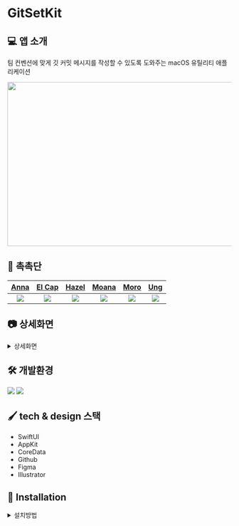 # GitSetKit

## 💻 앱 소개
팀 컨벤션에 맞게 깃 커밋 메시지를 작성할 수 있도록 도와주는 macOS 유틸리티 애플리케이션

<p align="center">
  <img src = "https://github.com/DeveloperAcademy-POSTECH/2023-A-MC3-WATERFUL/assets/127464395/5da36136-a3cb-4f46-afbc-793fd85abd1d"  width="567" height="369">
</p>

## 🍪 촉촉단

|[Anna](https://github.com/addlight19)|[El Cap](https://github.com/mgdgc)|[Hazel](https://github.com/Khajeong)|[Moana](https://github.com/chaewon-moana)|[Moro](https://github.com/songmoro)|[Ung](https://github.com/JaeUngJang)|
|:---:|:---:|:---:|:---:|:---:|:---:|
|<img src = https://github.com/DeveloperAcademy-POSTECH/2023-A-MC3-WATERFUL/assets/127464395/ddfca9ff-5d25-416d-8284-a459872253c7>|<img src = "https://github.com/DeveloperAcademy-POSTECH/2023-A-MC3-WATERFUL/assets/127464395/c7bc0ec2-bdd8-4ea3-8099-2ba9a04b119f">|<img src = "https://github.com/DeveloperAcademy-POSTECH/2023-A-MC3-WATERFUL/assets/127464395/11436632-7be6-4085-855f-92dab86f0cc2">|<img src = "https://github.com/DeveloperAcademy-POSTECH/2023-A-MC3-WATERFUL/assets/127464395/e3e0af11-41d7-43c5-9c60-f11e3a1c9c01">|<img src = "https://github.com/DeveloperAcademy-POSTECH/2023-A-MC3-WATERFUL/assets/127464395/e746383e-8173-465b-85af-a6e299a7f5fe">|<img src = "https://github.com/DeveloperAcademy-POSTECH/2023-A-MC3-WATERFUL/assets/127464395/b1a73cda-5f7f-4154-b4ea-32fa8ebb5ae8">

## 📷 상세화면
<details>
<summary>상세화면</summary>
<div markdown="1">   
<p align="center">
<img src = "https://github.com/DeveloperAcademy-POSTECH/2023-A-MC3-WATERFUL/assets/127464395/b9677772-9a8b-4dae-929a-4d07d5a150bc" width="454" height="295"> <img src="https://github.com/DeveloperAcademy-POSTECH/2023-A-MC3-WATERFUL/assets/127464395/dd632122-7805-45f2-af0e-885dcda001cf" width="454" height="295">
</p>

<p align="center">
<img src="https://github.com/DeveloperAcademy-POSTECH/2023-A-MC3-WATERFUL/assets/127464395/a55525fc-7947-49f8-888e-86d8f54a2922" width="454" height="295"> <img src="https://github.com/DeveloperAcademy-POSTECH/2023-A-MC3-WATERFUL/assets/127464395/5bb31f85-8bf9-4b4c-9ef8-f11eaf8cd2c2" width="454" height="295">
</p>
</div>
</details>

## 🛠 개발환경
<img src="https://img.shields.io/badge/macOS-13.3-blue?style=plastic&logo=macosbadge&logoColor=blue"/> <img src="https://img.shields.io/badge/Xcode-14.0-purple?style=plastic&logo=xcodebadge&logoColor=purple"/>
## 🖌️ tech & design 스택
- SwiftUI
- AppKit
- CoreData
- Github
- Figma
- Illustrator


## 👀 Installation
<details>
<summary>설치방법</summary>
<div markdown="1"> 

1. https://github.com/DeveloperAcademy-POSTECH/2023-A-MC3-WATERFUL/releases로 이동 후 원하는 버전의 release를 클릭합니다.
<img src="https://github.com/DeveloperAcademy-POSTECH/2023-A-MC3-WATERFUL/assets/127464395/818e5304-2eef-4d67-9534-8ebce8d96a6c">


2. 릴리즈 된 GitSetKit.dmg 파일을 클릭하여 앱을 다운로드합니다.
<img src="https://github.com/DeveloperAcademy-POSTECH/2023-A-MC3-WATERFUL/assets/127464395/1f53411e-eeee-4952-adc1-0e1101922310">


3. 다운로드가 완료된 dmg 파일을 설치하여 앱을 실행합니다.
<img src="https://github.com/DeveloperAcademy-POSTECH/2023-A-MC3-WATERFUL/assets/127464395/fb1854f5-5276-4d38-8309-ed4aaae04bc8">


</p>
</div>
</details>





  





